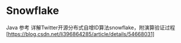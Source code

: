 # Snowflake
Java
参考 详解Twitter开源分布式自增ID算法snowflake，附演算验证过程[https://blog.csdn.net/li396864285/article/details/54668031]
